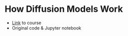 # How Diffusion Models Work

- [Link](https://www.deeplearning.ai/short-courses/how-diffusion-models-work/) to course 
- Original code & Jupyter notebook 